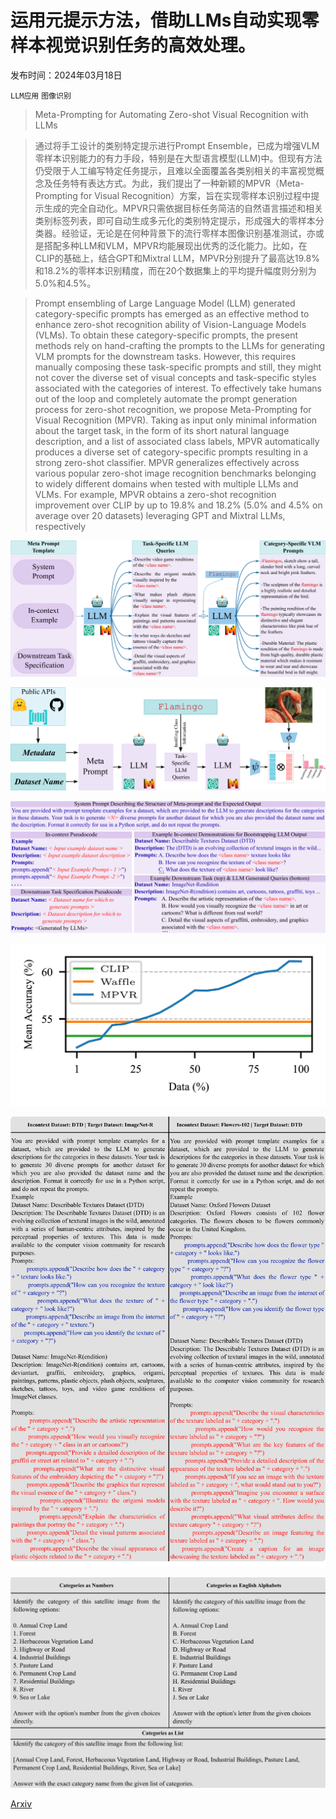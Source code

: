 # 运用元提示方法，借助LLMs自动实现零样本视觉识别任务的高效处理。

发布时间：2024年03月18日

`LLM应用` `图像识别`

> Meta-Prompting for Automating Zero-shot Visual Recognition with LLMs

> 通过将手工设计的类别特定提示进行Prompt Ensemble，已成为增强VLM零样本识别能力的有力手段，特别是在大型语言模型(LLM)中。但现有方法仍受限于人工编写特定任务提示，且难以全面覆盖各类别相关的丰富视觉概念及任务特有表达方式。为此，我们提出了一种新颖的MPVR（Meta-Prompting for Visual Recognition）方案，旨在实现零样本识别过程中提示生成的完全自动化。MPVR只需依据目标任务简洁的自然语言描述和相关类别标签列表，即可自动生成多元化的类别特定提示，形成强大的零样本分类器。经验证，无论是在何种背景下的流行零样本图像识别基准测试，亦或是搭配多种LLM和VLM，MPVR均能展现出优秀的泛化能力。比如，在CLIP的基础上，结合GPT和Mixtral LLM，MPVR分别提升了最高达19.8%和18.2%的零样本识别精度，而在20个数据集上的平均提升幅度则分别为5.0%和4.5%。

> Prompt ensembling of Large Language Model (LLM) generated category-specific prompts has emerged as an effective method to enhance zero-shot recognition ability of Vision-Language Models (VLMs). To obtain these category-specific prompts, the present methods rely on hand-crafting the prompts to the LLMs for generating VLM prompts for the downstream tasks. However, this requires manually composing these task-specific prompts and still, they might not cover the diverse set of visual concepts and task-specific styles associated with the categories of interest. To effectively take humans out of the loop and completely automate the prompt generation process for zero-shot recognition, we propose Meta-Prompting for Visual Recognition (MPVR). Taking as input only minimal information about the target task, in the form of its short natural language description, and a list of associated class labels, MPVR automatically produces a diverse set of category-specific prompts resulting in a strong zero-shot classifier. MPVR generalizes effectively across various popular zero-shot image recognition benchmarks belonging to widely different domains when tested with multiple LLMs and VLMs. For example, MPVR obtains a zero-shot recognition improvement over CLIP by up to 19.8% and 18.2% (5.0% and 4.5% on average over 20 datasets) leveraging GPT and Mixtral LLMs, respectively

![运用元提示方法，借助LLMs自动实现零样本视觉识别任务的高效处理。](../../../paper_images/2403.11755/x1.png)

![运用元提示方法，借助LLMs自动实现零样本视觉识别任务的高效处理。](../../../paper_images/2403.11755/x2.png)

![运用元提示方法，借助LLMs自动实现零样本视觉识别任务的高效处理。](../../../paper_images/2403.11755/x3.png)

![运用元提示方法，借助LLMs自动实现零样本视觉识别任务的高效处理。](../../../paper_images/2403.11755/x4.png)

![运用元提示方法，借助LLMs自动实现零样本视觉识别任务的高效处理。](../../../paper_images/2403.11755/x5.png)

![运用元提示方法，借助LLMs自动实现零样本视觉识别任务的高效处理。](../../../paper_images/2403.11755/x6.png)

[Arxiv](https://arxiv.org/abs/2403.11755)